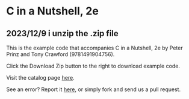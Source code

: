 C in a Nutshell, 2e
==========
2023/12/9
i unzip the .zip file 
--------------------------

This is the example code that accompanies C in a Nutshell, 2e by Peter Prinz and Tony Crawford (9781491904756). 

Click the Download Zip button to the right to download example code.

Visit the catalog page [here](http://shop.oreilly.com/product/0636920033844.do).

See an error? Report it [here](http://oreilly.com/catalog/errata.csp?isbn=0636920033844), or simply fork and send us a pull request.

